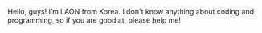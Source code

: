 Hello, guys! I’m LAON from Korea.
I don't know anything about coding and programming, so if you are good at, please help me!
